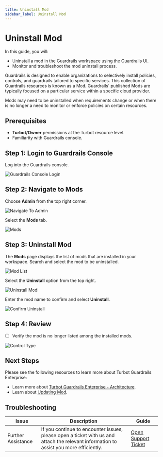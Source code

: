 ```yaml
---
title: Uninstall Mod
sidebar_label: Uninstall Mod
---
```


# Uninstall Mod

In this guide, you will:
- Uninstall a mod in the Guardrails workspace using the Guardrails UI.
- Monitor and troubleshoot the mod uninstall process.

Guardrails is designed to enable organizations to selectively install policies, controls, and guardrails tailored to specific services. This collection of Guardrails resources is known as a Mod. Guardrails' published Mods are typically focused on a particular service within a specific cloud provider.

Mods may need to be uninstalled when requirements change or when there is no longer a need to monitor or enforce policies on certain resources.

## Prerequisites

- **Turbot/Owner** permissions at the Turbot resource level.
- Familiarity with Guardrails console.

## Step 1: Login to Guardrails Console

Log into the Guardrails console.

![Guardrails Console Login](/images/docs/guardrails/guides/hosting-guardrails/installation/uninstall-mod/guardrails-console-login.png)

## Step 2: Navigate to Mods

Choose **Admin** from the top right corner.

![Navigate To Admin](/images/docs/guardrails/guides/hosting-guardrails/installation/uninstall-mod/guardrails-navigate-admin-panel.png)

Select the **Mods** tab.

![Mods](/images/docs/guardrails/guides/hosting-guardrails/installation/uninstall-mod/guardrails-navigate-mods.png)

## Step 3: Uninstall Mod

The **Mods** page displays the list of mods that are installed in your workspace. Search and select the mod to be uninstalled.

![Mod List](/images/docs/guardrails/guides/hosting-guardrails/installation/uninstall-mod/guardrails-mod-search.png)

Select the **Uninstall** option from the top right.

![Uninstall Mod](/images/docs/guardrails/guides/hosting-guardrails/installation/uninstall-mod/guardrails-select-uninstall.png)

Enter the mod name to confirm and select **Uninstall**.

![Confirm Uninstall](/images/docs/guardrails/guides/hosting-guardrails/installation/uninstall-mod/guardrails-uninstall-confirm.png)

## Step 4: Review

- [ ] Verify the mod is no longer listed among the installed mods.

![Control Type](/images/docs/guardrails/guides/hosting-guardrails/installation/uninstall-mod/guardrails-uninstall-verify.png)

## Next Steps

Please see the following resources to learn more about Turbot Guardrails Enterprise:

- Learn more about [Turbot Guardrails Enterprise - Architecture](/guardrails/docs/enterprise/architecture).
- Learn about [Updating Mod](/guardrails/docs/enterprise/updating-stacks/mod-update).

## Troubleshooting

| Issue                                      | Description                                                                                                                                                                                                 | Guide                                |
|----------------------------------------------|-------------------------------------------------------------------------------------------------------------------------------------------------------------------------------------------------------------------|-----------------------------------------------------|
| Further Assistance                       | If you continue to encounter issues, please open a ticket with us and attach the relevant information to assist you more efficiently.                                                 | [Open Support Ticket](https://support.turbot.com)   |